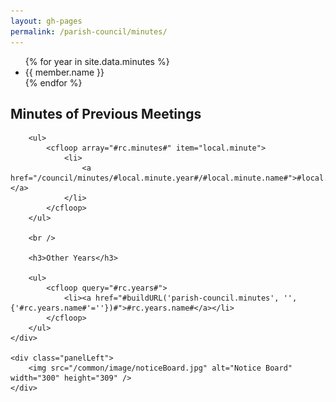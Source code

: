 ```yaml
---
layout: gh-pages
permalink: /parish-council/minutes/
---
```


<ul>
	{% for year in site.data.minutes %}
		<li>
			{{ member.name }}
		</li>
	{% endfor %}
</ul>


<cfoutput>
	<div class="panelLeft">
		<h2>Minutes of Previous Meetings</h2>

		<ul>
			<cfloop array="#rc.minutes#" item="local.minute">
				<li>
					<a href="/council/minutes/#local.minute.year#/#local.minute.name#">#local.minute.date#</a>
				</li>
			</cfloop>
		</ul>

		<br />

		<h3>Other Years</h3>

		<ul>
			<cfloop query="#rc.years#">
				<li><a href="#buildURL('parish-council.minutes', '', {'#rc.years.name#'=''})#">#rc.years.name#</a></li>
			</cfloop>
		</ul>
	</div>

	<div class="panelLeft">
		<img src="/common/image/noticeBoard.jpg" alt="Notice Board" width="300" height="309" />
	</div>
</cfoutput>
